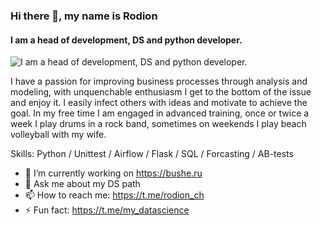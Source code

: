 ### Hi there 👋, my name is **Rodion**
#### I am a head of development, DS and python developer.
![I am a head of development, DS and python developer.](https://wmpics.pics/di-HI4K.gif)

I have a passion for improving business processes through analysis and modeling, with unquenchable enthusiasm I get to the bottom of the issue and enjoy it.
I easily infect others with ideas and motivate to achieve the goal.
In my free time I am engaged in advanced training, once or twice a week I play drums in a rock band, sometimes on weekends I play beach volleyball with my wife.

Skills: Python / Unittest / Airflow / Flask / SQL / Forcasting / AB-tests

- 🔭 I’m currently working on https://bushe.ru 
- 💬 Ask me about my DS path 
- 📫 How to reach me: https://t.me/rodion_ch 
- ⚡ Fun fact: https://t.me/my_datascience 
